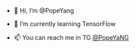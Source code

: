 - 👋 Hi, I’m @PopeYang

- 🌱 I’m currently learning TensorFlow

- 📫 You can reach me in TG [@PopeYaNG](https://t.me/popeyang)

<!---
PopeYang/PopeYang is a ✨ special ✨ repository because its `README.md` (this file) appears on your GitHub profile.
You can click the Preview link to take a look at your changes.
--->
